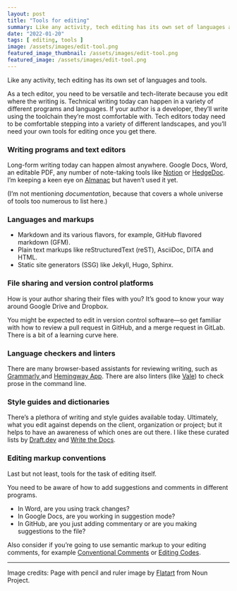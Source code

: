 ```yaml
---
layout: post
title: "Tools for editing"
summary: Like any activity, tech editing has its own set of languages and tools.
date: "2022-01-20"
tags: [ editing, tools ]
image: /assets/images/edit-tool.png
featured_image_thumbnail: /assets/images/edit-tool.png
featured_image: /assets/images/edit-tool.png
---
```


Like any activity, tech editing has its own set of languages and tools. 

As a tech editor, you need to be versatile and tech-literate because you edit where the writing is. Technical writing today can happen in a variety of different programs and languages. If your author is a developer, 
they’ll write using the toolchain they’re most comfortable with. Tech editors today need to be comfortable stepping into a 
variety of different landscapes, and you’ll need your own tools for editing once you get there.


### Writing programs and text editors

Long-form writing today can happen almost anywhere. Google Docs, Word, an editable PDF, any number of note-taking tools 
like [Notion](https://www.notion.so/Getting-Started-5e1c43098c214140850aca77da43db5c) or [HedgeDoc](https://hedgedoc.org/). 
I’m keeping a keen eye on [Almanac](https://almanac.io/) but haven’t used it yet.

(I’m not mentioning _documentation_, because that covers a whole universe of tools too numerous to list here.)


### Languages and markups

* Markdown and its various flavors, for example, GitHub flavored markdown (GFM). 
* Plain text markups like reStructuredText (reST), AsciiDoc, DITA and HTML. 
* Static site generators (SSG) like Jekyll, Hugo, Sphinx. 


### File sharing and version control platforms

How is your author sharing their files with you? It’s good to know your way around Google Drive and Dropbox. 

You might be expected to edit in version control software⁠—so get familiar with how to review a pull request in GitHub, and a 
merge request in GitLab. There is a bit of a learning curve here.


### Language checkers and linters

There are many browser-based assistants for reviewing writing, such as [Grammarly ](https://www.grammarly.com/)and
[Hemingway App](https://hemingwayapp.com/). There are also linters (like [Vale](https://github.com/errata-ai/vale)) to check prose in the command line.


### Style guides and dictionaries

There’s a plethora of writing and style guides available today. Ultimately, what you edit against depends on the client, 
organization or project; but it helps to have an awareness of which ones are out there. I like these curated lists by 
[Draft.dev](https://draft.dev/learn/technical-writer-style-guides) and [Write the Docs](https://www.writethedocs.org/guide/writing/style-guides/).


### Editing markup conventions

Last but not least, tools for the task of editing itself. 

You need to be aware of how to add suggestions and comments in different programs. 

* In Word, are you using track changes? 
* In Google Docs, are you working in suggestion mode? 
* In GitHub, are you just adding commentary or are you making suggestions to the file?

Also consider if you’re going to use semantic markup to your editing comments, for example [Conventional Comments](https://conventionalcomments.org/) 
or [Editing Codes](https://github.com/open-strategy-partners/editing-codes).

---

Image credits: Page with pencil and ruler image by [Flatart](https://thenounproject.com/Flatart/) from Noun Project.
